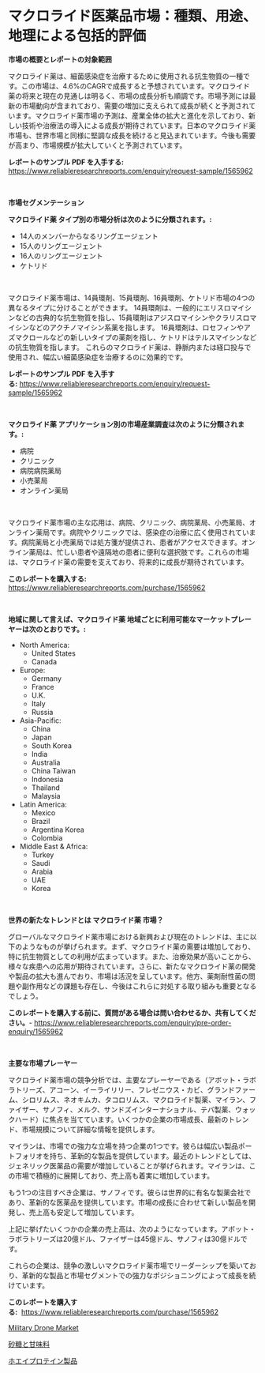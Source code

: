 <p><h1>マクロライド医薬品市場：種類、用途、地理による包括的評価</h1></p><p><strong>市場の概要とレポートの対象範囲</strong></p>
<p><p>マクロライド薬は、細菌感染症を治療するために使用される抗生物質の一種です。この市場は、4.6%のCAGRで成長すると予想されています。マクロライド薬の将来と現在の見通しは明るく、市場の成長分析も順調です。市場予測には最新の市場動向が含まれており、需要の増加に支えられて成長が続くと予測されています。マクロライド薬市場の予測は、産業全体の拡大と進化を示しており、新しい技術や治療法の導入による成長が期待されています。日本のマクロライド薬市場も、世界市場と同様に堅調な成長を続けると見込まれています。今後も需要が高まり、市場規模が拡大していくと予測されています。</p></p>
<p><strong>レポートのサンプル PDF を入手する:</strong> <a href="https://www.reliableresearchreports.com/enquiry/request-sample/1565962">https://www.reliableresearchreports.com/enquiry/request-sample/1565962</a></p>
<p>&nbsp;</p>
<p><strong>市場セグメンテーション</strong></p>
<p><strong>マクロライド薬 タイプ別の市場分析は次のように分類されます。:</strong></p>
<p><ul><li>14人のメンバーからなるリングエージェント</li><li>15人のリングエージェント</li><li>16人のリングエージェント</li><li>ケトリド</li></ul></p>
<p>&nbsp;</p>
<p><p>マクロライド薬市場は、14員環剤、15員環剤、16員環剤、ケトリド市場の4つの異なるタイプに分けることができます。  14員環剤は、一般的にエリスロマイシンなどの古典的な抗生物質を指し、15員環剤はアジスロマイシンやクラリスロマイシンなどのアクチノマイシン系薬を指します。 16員環剤は、ロセフィンやアズマクロールなどの新しいタイプの薬剤を指し、ケトリドはテルスマイシンなどの抗生物質を指します。 これらのマクロライド薬は、静脈内または経口投与で使用され、幅広い細菌感染症を治療するのに効果的です。</p></p>
<p><strong>レポートのサンプル PDF を入手する:</strong>&nbsp;<a href="https://www.reliableresearchreports.com/enquiry/request-sample/1565962">https://www.reliableresearchreports.com/enquiry/request-sample/1565962</a></p>
<p>&nbsp;</p>
<p><strong> マクロライド薬 アプリケーション別の市場産業調査は次のように分類されます。:</strong></p>
<p><ul><li>病院</li><li>クリニック</li><li>病院病院薬局</li><li>小売薬局</li><li>オンライン薬局</li></ul></p>
<p>&nbsp;</p>
<p><p>マクロライド薬市場の主な応用は、病院、クリニック、病院薬局、小売薬局、オンライン薬局です。病院やクリニックでは、感染症の治療に広く使用されています。病院薬局と小売薬局では処方箋が提供され、患者がアクセスできます。オンライン薬局は、忙しい患者や遠隔地の患者に便利な選択肢です。これらの市場は、マクロライド薬の需要を支えており、将来的に成長が期待されています。</p></p>
<p><strong>このレポートを購入する:</strong>&nbsp; <a href="https://www.reliableresearchreports.com/purchase/1565962">https://www.reliableresearchreports.com/purchase/1565962</a></p>
<p>&nbsp;</p>
<p><strong>地域に関して言えば、マクロライド薬 地域ごとに利用可能なマーケットプレーヤーは次のとおりです。:</strong></p>
<p><ul>
    <li>
        North America:
        <ul>
            <li>United States</li>
            <li>Canada</li>
        </ul>
    </li>
    <li>
        Europe:
        <ul>
            <li>Germany</li>
            <li>France</li>
            <li>U.K.</li>
            <li>Italy</li>
            <li>Russia</li>
        </ul>
    </li>
    <li>
        Asia-Pacific:
        <ul>
            <li>China</li>
            <li>Japan</li>
            <li>South Korea</li>
            <li>India</li>
            <li>Australia</li>
            <li>China Taiwan</li>
            <li>Indonesia</li>
            <li>Thailand</li>
            <li>Malaysia</li>
        </ul>
    </li>
    <li>
        Latin America:
        <ul>
            <li>Mexico</li>
            <li>Brazil</li>
            <li>Argentina Korea</li>
            <li>Colombia</li>
        </ul>
    </li>
    <li>
        Middle East & Africa:
        <ul>
            <li>Turkey</li>
            <li>Saudi</li>
            <li>Arabia</li>
            <li>UAE</li>
            <li>Korea</li>
        </ul>
    </li>
    </ul></p>
<p>&nbsp;</p>
<p><strong>世界の新たなトレンドとは マクロライド薬 市場？</strong></p>
<p><p>グローバルなマクロライド薬市場における新興および現在のトレンドは、主に以下のようなものが挙げられます。まず、マクロライド薬の需要は増加しており、特に抗生物質としての利用が広まっています。また、治療効果が高いことから、様々な疾患への応用が期待されています。さらに、新たなマクロライド薬の開発や製品の拡大も進んでおり、市場は活況を呈しています。他方、薬剤耐性菌の問題や副作用などの課題も存在し、今後はこれらに対処する取り組みも重要となるでしょう。</p></p>
<p><strong>このレポートを購入する前に、質問がある場合は問い合わせるか、共有してください。</strong>- <a href="https://www.reliableresearchreports.com/enquiry/pre-order-enquiry/1565962">https://www.reliableresearchreports.com/enquiry/pre-order-enquiry/1565962</a></p>
<p>&nbsp;</p>
<p><strong>主要な市場プレーヤー</strong></p>
<p><p>マクロライド薬市場の競争分析では、主要なプレーヤーである（アボット・ラボラトリーズ、アコーン、イーライリリー、フレゼニウス・カビ、グランドファーム、シロリムス、ネオキムカ、タコロリムス、マクロライド製薬、マイラン、ファイザー、サノフィ、メルク、サンドズインターナショナル、テバ製薬、ウォックハード）に焦点を当てています。いくつかの企業の市場成長、最新のトレンド、市場規模について詳細な情報を提供します。</p><p>マイランは、市場での強力な立場を持つ企業の1つです。彼らは幅広い製品ポートフォリオを持ち、革新的な製品を提供しています。最近のトレンドとしては、ジェネリック医薬品の需要が増加していることが挙げられます。マイランは、この市場で積極的に展開しており、売上高も着実に増加しています。</p><p>もう1つの注目すべき企業は、サノフィです。彼らは世界的に有名な製薬会社であり、革新的な医薬品を提供しています。市場の成長に合わせて新しい製品を開発し、売上高も安定して増加しています。</p><p>上記に挙げたいくつかの企業の売上高は、次のようになっています。アボット・ラボラトリーズは20億ドル、ファイザーは45億ドル、サノフィは30億ドルです。</p><p>これらの企業は、競争の激しいマクロライド薬市場でリーダーシップを築いており、革新的な製品と市場セグメントでの強力なポジショニングによって成長を続けています。</p></p>
<p><strong>このレポートを購入する:</strong>&nbsp;&nbsp;<a href="https://www.reliableresearchreports.com/purchase/1565962">https://www.reliableresearchreports.com/purchase/1565962</a></p>
<p><p><a href="https://summer-dogwood-3e9.notion.site/Military-Drone-Market-Centers-on-Aspects-such-as-Market-Growth-Market-Share-Market-Opportunity-an-58518e1b01934806aa742e8c0693ed7e">Military Drone Market</a></p><p><a href="https://github.com/Calvi3ynJerde867/Market-Research-Report-List-1/blob/main/89083595660.md">砂糖と甘味料</a></p><p><a href="https://github.com/JacksonWiza1924/Market-Research-Report-List-1/blob/main/68996125661.md">ホエイプロテイン製品</a></p></p>